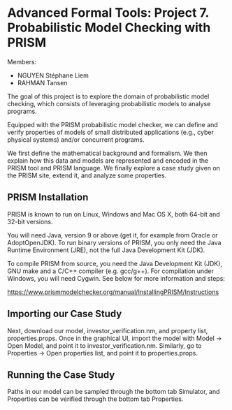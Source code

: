 # Advanced Formal Tools: Project 7. Probabilistic Model Checking with PRISM

Members:
- NGUYEN Stéphane Liem
- RAHMAN Tansen

The goal of this project is to explore the domain of probabilistic model checking, which consists of leveraging probabilistic models to analyse programs.

Equipped with the PRISM probabilistic model checker, we can define and verify properties of models of small distributed applications (e.g., cyber physical systems) and/or concurrent programs.

We first define the mathematical background and formalism. We then explain how this data and models are represented and encoded in the PRISM tool and PRISM language. We finally explore a case study given on the PRISM site, extend it, and analyze some properties.

## PRISM Installation

PRISM is known to run on Linux, Windows and Mac OS X, both 64-bit and 32-bit versions.

You will need Java, version 9 or above (get it, for example from Oracle or AdoptOpenJDK). To run binary versions of PRISM, you only need the Java Runtime Environment (JRE), not the full Java Development Kit (JDK).

To compile PRISM from source, you need the Java Development Kit (JDK), GNU make and a C/C++ compiler (e.g. gcc/g++). For compilation under Windows, you will need Cygwin. See below for more information and steps:

https://www.prismmodelchecker.org/manual/InstallingPRISM/Instructions

## Importing our Case Study

Next, download our model, investor_verification.nm, and property list, properties.props. Once in the graphical UI, import the model with Model -> Open Model, and point it to investor_verification.nm. Similarly, go to Properties -> Open properties list, and point it to properties.props.

## Running the Case Study

Paths in our model can be sampled through the bottom tab Simulator, and Properties can be verified through the bottom tab Properties.

